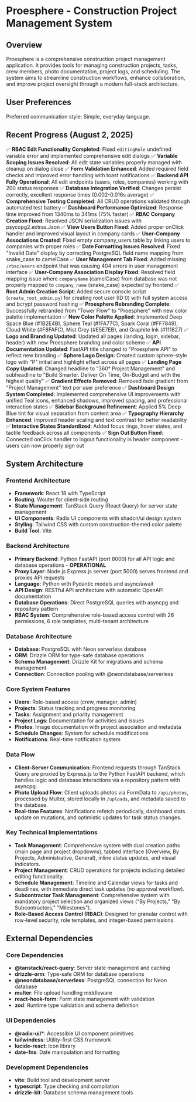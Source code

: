 # Proesphere - Construction Project Management System

## Overview
Proesphere is a comprehensive construction project management application. It provides tools for managing construction projects, tasks, crew members, photo documentation, project logs, and scheduling. The system aims to streamline construction workflows, enhance collaboration, and improve project oversight through a modern full-stack architecture.

## User Preferences
Preferred communication style: Simple, everyday language.

## Recent Progress (August 2, 2025)
✅ **RBAC Edit Functionality Completed**: Fixed `editingRole` undefined variable error and implemented comprehensive edit dialogs
✅ **Variable Scoping Issues Resolved**: All edit state variables properly managed with cleanup on dialog close
✅ **Form Validation Enhanced**: Added required field checks and improved error handling with toast notifications
✅ **Backend API Fully Operational**: All edit endpoints (users, roles, companies) working with 200 status responses
✅ **Database Integration Verified**: Changes persist correctly, excellent response times (0.002-0.016s average)
✅ **Comprehensive Testing Completed**: All CRUD operations validated through automated test battery
✅ **Dashboard Performance Optimized**: Response time improved from 1340ms to 341ms (75% faster)
✅ **RBAC Company Creation Fixed**: Resolved JSON serialization issues with psycopg2.extras.Json
✅ **View Users Button Fixed**: Added proper onClick handler and improved visual layout in company cards
✅ **User-Company Associations Created**: Fixed empty company_users table by linking users to companies with proper roles
✅ **Date Formatting Issues Resolved**: Fixed "Invalid Date" display by correcting PostgreSQL field name mapping from snake_case to camelCase
✅ **User Management Tab Fixed**: Added missing `/rbac/users` endpoint that was causing 404 errors in user management interface
✅ **User-Company Association Display Fixed**: Resolved field mapping issue where `companyName` (camelCase) from database was not properly mapped to `company_name` (snake_case) expected by frontend
✅ **Root Admin Creation Script**: Added secure console script (`create_root_admin.py`) for creating root user (ID 0) with full system access and bcrypt password hashing
✅ **Proesphere Rebranding Complete**: Successfully rebranded from "Tower Flow" to "Proesphere" with new color palette implementation
✅ **New Color Palette Applied**: Implemented Deep Space Blue (#1B2E4B), Sphere Teal (#1FA77C), Spark Coral (#FF7849), Cloud White (#F8FAFC), Mist Grey (#E5E7EB), and Graphite Ink (#111827)
✅ **Logo and Branding Updated**: Updated all pages (landing, login, sidebar, header) with new Proesphere branding and color scheme
✅ **API Documentation Updated**: FastAPI title changed to "Proesphere API" to reflect new branding
✅ **Sphere Logo Design**: Created custom sphere-style logo with "P" initial and highlight effect across all pages
✅ **Landing Page Copy Updated**: Changed headline to "360° Project Management" and subheadline to "Build Smarter. Deliver On Time, On-Budget and with the highest quality"
✅ **Gradient Effects Removed**: Removed fade gradient from "Project Management" text per user preference
✅ **Dashboard Design System Completed**: Implemented comprehensive UI improvements with unified Teal icons, enhanced shadows, improved spacing, and professional interaction states
✅ **Sidebar Background Refinement**: Applied 5% Deep Blue tint for visual separation from content area
✅ **Typography Hierarchy Enhanced**: Improved header scaling and text contrast for better readability
✅ **Interactive States Standardized**: Added focus rings, hover states, and tactile feedback across all components
✅ **Sign Out Button Fixed**: Connected onClick handler to logout functionality in header component - users can now properly sign out

## System Architecture

### Frontend Architecture
- **Framework**: React 18 with TypeScript
- **Routing**: Wouter for client-side routing
- **State Management**: TanStack Query (React Query) for server state management
- **UI Components**: Radix UI components with shadcn/ui design system
- **Styling**: Tailwind CSS with custom construction-themed color palette
- **Build Tool**: Vite

### Backend Architecture
- **Primary Backend**: Python FastAPI (port 8000) for all API logic and database operations - **OPERATIONAL**
- **Proxy Layer**: Node.js Express.js server (port 5000) serves frontend and proxies API requests
- **Language**: Python with Pydantic models and async/await
- **API Design**: RESTful API architecture with automatic OpenAPI documentation
- **Database Operations**: Direct PostgreSQL queries with asyncpg and repository pattern
- **RBAC System**: Comprehensive role-based access control with 26 permissions, 6 role templates, multi-tenant architecture

### Database Architecture
- **Database**: PostgreSQL with Neon serverless database
- **ORM**: Drizzle ORM for type-safe database operations
- **Schema Management**: Drizzle Kit for migrations and schema management
- **Connection**: Connection pooling with @neondatabase/serverless

### Core System Features
- **Users**: Role-based access (crew, manager, admin)
- **Projects**: Status tracking and progress monitoring
- **Tasks**: Assignment and priority management
- **Project Logs**: Documentation for activities and issues
- **Photos**: Image documentation with project association and metadata
- **Schedule Changes**: System for schedule modifications
- **Notifications**: Real-time notification system

### Data Flow
- **Client-Server Communication**: Frontend requests through TanStack Query are proxied by Express.js to the Python FastAPI backend, which handles logic and database interactions via a repository pattern with asyncpg.
- **Photo Upload Flow**: Client uploads photos via FormData to `/api/photos`, processed by Multer, stored locally in `/uploads`, and metadata saved to the database.
- **Real-time Features**: Notifications refetch periodically, dashboard stats update on mutations, and optimistic updates for task status changes.

### Key Technical Implementations
- **Task Management**: Comprehensive system with dual creation paths (main page and project dropdowns), tabbed interface (Overview, By Projects, Administrative, General), inline status updates, and visual indicators.
- **Project Management**: CRUD operations for projects including detailed editing functionality.
- **Schedule Management**: Timeline and Calendar views for tasks and deadlines, with immediate direct task updates (no approval workflow).
- **Subcontractor Task Management**: Comprehensive system with mandatory project selection and organized views ("By Projects," "By Subcontractors," "Milestones").
- **Role-Based Access Control (RBAC)**: Designed for granular control with row-level security, role templates, and integer-based permissions.

## External Dependencies

### Core Dependencies
- **@tanstack/react-query**: Server state management and caching
- **drizzle-orm**: Type-safe ORM for database operations
- **@neondatabase/serverless**: PostgreSQL connection for Neon database
- **multer**: File upload handling middleware
- **react-hook-form**: Form state management with validation
- **zod**: Runtime type validation and schema definition

### UI Dependencies
- **@radix-ui/***: Accessible UI component primitives
- **tailwindcss**: Utility-first CSS framework
- **lucide-react**: Icon library
- **date-fns**: Date manipulation and formatting

### Development Dependencies
- **vite**: Build tool and development server
- **typescript**: Type checking and compilation
- **drizzle-kit**: Database schema management tools